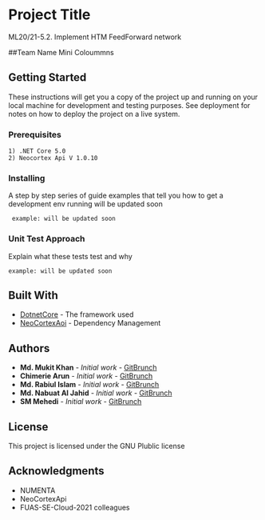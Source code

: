 # Project Title
ML20/21-5.2.	Implement HTM FeedForward network

##Team Name
Mini Coloummns

## Getting Started

These instructions will get you a copy of the project up and running on your local machine for development and testing purposes. See deployment for notes on how to deploy the project on a live system.

### Prerequisites


```
1) .NET Core 5.0
2) Neocortex Api V 1.0.10
```

### Installing

A step by step series of guide examples that tell you how to get a development env running will be updated soon

```
 example: will be updated soon

```




### Unit Test Approach

Explain what these tests test and why

```
example: will be updated soon

```




## Built With

* [DotnetCore](https://dotnet.microsoft.com/download/dotnet/5.0) - The framework used
* [NeoCortexAoi](https://www.nuget.org/packages/NeoCortexApi/) - Dependency Management



## Authors

* **Md. Mukit Khan** - *Initial work* - [GitBrunch](https://github.com/UniversityOfAppliedSciencesFrankfurt/se-cloud-2020-2021/tree/Md.-Mukit-Khan)
* **Chimerie Arun** - *Initial work* - [GitBrunch](https://github.com/UniversityOfAppliedSciencesFrankfurt/se-cloud-2020-2021/tree/chiemerie-arum)
* **Md. Rabiul Islam** - *Initial work* - [GitBrunch](https://github.com/UniversityOfAppliedSciencesFrankfurt/se-cloud-2020-2021/tree/Md.-Rabiul-Islam)
* **Md. Nabuat AI Jahid** - *Initial work* - [GitBrunch](https://github.com/UniversityOfAppliedSciencesFrankfurt/se-cloud-2020-2021/tree/MdNabuatAlJahid)
* **SM Mehedi** - *Initial work* - [GitBrunch](https://github.com/UniversityOfAppliedSciencesFrankfurt/se-cloud-2020-2021/tree/smmehedi/)



## License

This project is licensed under the GNU Plublic license

## Acknowledgments

* NUMENTA
* NeoCortexApi
* FUAS-SE-Cloud-2021 colleagues

